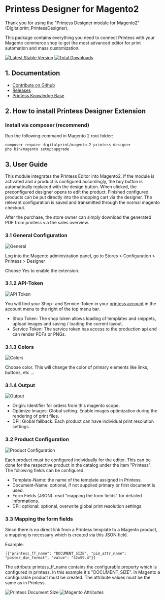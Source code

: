 # Printess Designer for Magento2

Thank you for using the "Printess Designer module for Magento2" (Digitalprint_PrintessDesigner).

This package contains everything you need to connect Printess with your Magento commerce shop to get the most advanced editor for print automation and mass customization.

[![Latest Stable Version](http://poser.pugx.org/digitalprint/magento-2-printess-designer/v)](https://packagist.org/packages/digitalprint/magento-2-printess-designer) [![Total Downloads](http://poser.pugx.org/digitalprint/magento-2-printess-designer/downloads)](https://packagist.org/packages/digitalprint/magento-2-printess-designer)

## 1. Documentation

- [Contribute on Github](https://github.com/digitalprint/magento-2-printess-designer)
- [Releases](https://github.com/digitalprint/magento-2-printess-designer/releases)
- [Printess Knowledge Base](https://printess.com/kb/)

## 2. How to install Printess Designer Extension

### Install via composer (recommend)

Run the following command in Magento 2 root folder:

```
composer require digitalprint/magento-2-printess-designer
php bin/magento setup:upgrade
```

## 3. User Guide

This module integrates the Printess Editor into Magento2. If the module is activated and a product is configured accordingly, the buy button is automatically replaced with the design button. When clicked, the preconfigured designer opens to edit the product. Finished configured products can be put directly into the shopping cart via the designer. The relevant configuration is saved and transmitted through the normal magento checkout.

After the purchase, the store owner can simply download the generated PDF from printess via the sales overview.

### 3.1 General Configuration

![General](https://user-images.githubusercontent.com/14890174/144609004-3464554a-4ed0-4696-aa00-5cd60a87e081.png)

Log into the Magento administration panel, go to Stores > Configuration  > Printess > Designer

Choose Yes to enable the extension.

### 3.1.2 API-Token

![API Token](https://user-images.githubusercontent.com/14890174/144609082-9bbeeefb-12d7-41da-9f6d-8ebc1dbee6ff.png)

You will find your Shop- and Service-Token in your [printess account](https://editor.printess.com/) in the account menu to the right of the top menu bar.

- Shop Token: The shop token allows loading of templates and snippets, upload images and saving / loading the current layout.
- Service Token: The service token has access to the production api and can render PDFs or PNGs.

### 3.1.3 Colors

![Colors](https://user-images.githubusercontent.com/14890174/144609178-881262d2-bacf-450b-867a-6295d19559d1.png)

Choose color. This will change the color of primary elements like links, buttons, etc ...

### 3.1.4 Output

![Output](https://user-images.githubusercontent.com/14890174/144609340-69c26f59-4c95-40e0-9e45-0478ba77e905.png)

- Origin: Identifier for orders from this magento scope.
- Optimize Images: Global setting. Enable images optimization during the rendering of print files.
- DPI: Global fallback. Each product can have individual print resolution settings.

### 3.2 Product Configuration

![Product Configuration](https://user-images.githubusercontent.com/14890174/144617146-117b947b-d298-4a68-92d3-1dc5e8767699.png)

Each product must be configured individually for the editor. This can be done for the respective product in the catalog under the item "Printess".
The following fields can be configured.

- Template-Name: the name of the template assigned in Printess.
- Document-Name: optional, if not supplied primary or first document is used.
- Form Fields (JSON): read "mapping the form fields" for detailed informations.
- DPI: optional: optional, overwrite global print resolution settings

### 3.3 Mapping the form fields

Since there is no direct link from a Printess template to a Magento product, a mapping is necessary which is created via this JSON field.

Example: 
```
[{"printess_ff_name": "DOCUMENT_SIZE", "pim_attr_name": "poster_din_format", "value": "42x59.4"}]
```

The attribute printess_ff_name contains the configurable property which is configured in printess. In this example it's "DOCUMENT_SIZE". In Magento a configurable product must be created. The attribute values must be the same as in Printess.

![Printess Document Size](https://user-images.githubusercontent.com/14890174/144631170-4581ba7b-c2f0-4267-ac1a-c0c55dbdce46.png)
![Magento Attributes](https://user-images.githubusercontent.com/14890174/144630691-fa390ad6-46a2-474b-bb28-9ac2315c01ae.png)
